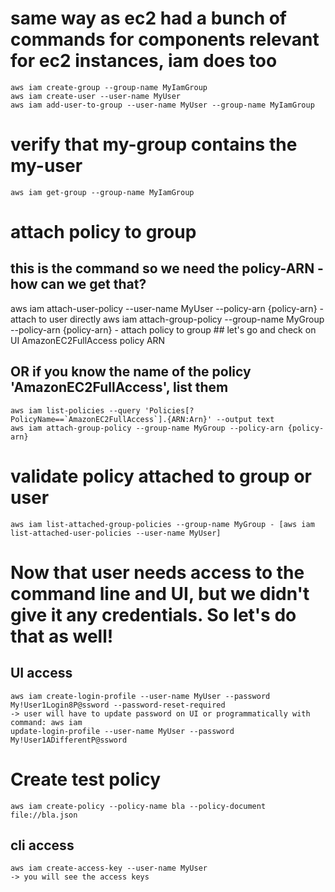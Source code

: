 # same way as ec2 had a bunch of commands for components relevant for ec2 instances, iam does too
    aws iam create-group --group-name MyIamGroup
    aws iam create-user --user-name MyUser
    aws iam add-user-to-group --user-name MyUser --group-name MyIamGroup
# verify that my-group contains the my-user
    aws iam get-group --group-name MyIamGroup
# attach policy to group
## this is the command so we need the policy-ARN - how can we get that?
aws iam attach-user-policy --user-name MyUser --policy-arn {policy-arn} - attach to user directly
    aws iam attach-group-policy --group-name MyGroup --policy-arn {policy-arn} - attach policy to group
    ## let's go and check on UI AmazonEC2FullAccess policy ARN
## OR if you know the name of the policy 'AmazonEC2FullAccess', list them
    aws iam list-policies --query 'Policies[?PolicyName==`AmazonEC2FullAccess`].{ARN:Arn}' --output text
    aws iam attach-group-policy --group-name MyGroup --policy-arn {policy-arn}
# validate policy attached to group or user
    aws iam list-attached-group-policies --group-name MyGroup - [aws iam list-attached-user-policies --user-name MyUser]
# Now that user needs access to the command line and UI, but we didn't give it any credentials. So let's do that as well!
## UI access
    aws iam create-login-profile --user-name MyUser --password My!User1Login8P@ssword --password-reset-required
    -> user will have to update password on UI or programmatically with command: aws iam
    update-login-profile --user-name MyUser --password My!User1ADifferentP@ssword
# Create test policy
    aws iam create-policy --policy-name bla --policy-document file://bla.json
## cli access
    aws iam create-access-key --user-name MyUser
    -> you will see the access keys